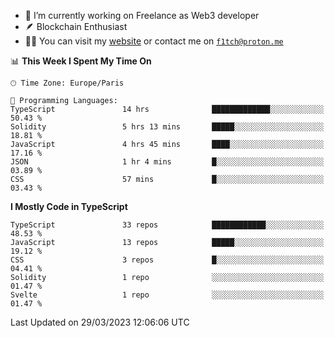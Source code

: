- 🔭 I’m currently working on Freelance as Web3 developer
- 🪶 Blockchain Enthusiast
- 👨‍💻 You can visit my [website](https://f1tch.xyz) or contact me on [`f1tch@proton.me`](mailto:f1tch@proton.me)

<!--START_SECTION:waka-->
📊 **This Week I Spent My Time On** 

```text
🕑︎ Time Zone: Europe/Paris

💬 Programming Languages: 
TypeScript               14 hrs              █████████████░░░░░░░░░░░░   50.43 % 
Solidity                 5 hrs 13 mins       █████░░░░░░░░░░░░░░░░░░░░   18.81 % 
JavaScript               4 hrs 45 mins       ████░░░░░░░░░░░░░░░░░░░░░   17.16 % 
JSON                     1 hr 4 mins         █░░░░░░░░░░░░░░░░░░░░░░░░   03.89 % 
CSS                      57 mins             █░░░░░░░░░░░░░░░░░░░░░░░░   03.43 % 
```

**I Mostly Code in TypeScript** 

```text
TypeScript               33 repos            ████████████░░░░░░░░░░░░░   48.53 % 
JavaScript               13 repos            █████░░░░░░░░░░░░░░░░░░░░   19.12 % 
CSS                      3 repos             █░░░░░░░░░░░░░░░░░░░░░░░░   04.41 % 
Solidity                 1 repo              ░░░░░░░░░░░░░░░░░░░░░░░░░   01.47 % 
Svelte                   1 repo              ░░░░░░░░░░░░░░░░░░░░░░░░░   01.47 % 
```




 Last Updated on 29/03/2023 12:06:06 UTC
<!--END_SECTION:waka-->
